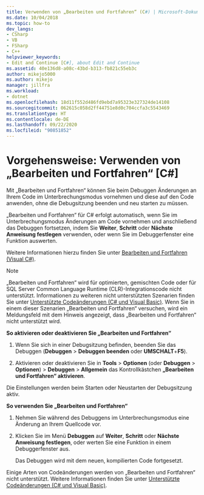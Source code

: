 ```yaml
---
title: Verwenden von „Bearbeiten und Fortfahren“ (C#) | Microsoft-Dokumentation
ms.date: 10/04/2018
ms.topic: how-to
dev_langs:
- CSharp
- VB
- FSharp
- C++
helpviewer_keywords:
- Edit and Continue [C#], about Edit and Continue
ms.assetid: 40e136d8-a08c-43bd-b313-fb821c55eb3c
author: mikejo5000
ms.author: mikejo
manager: jillfra
ms.workload:
- dotnet
ms.openlocfilehash: 18d11f552d486fd9ebd7a95323e327324de14108
ms.sourcegitcommit: 062615c058d2ff44751e8d0c704ccfa3c5543469
ms.translationtype: HT
ms.contentlocale: de-DE
ms.lasthandoff: 09/22/2020
ms.locfileid: "90851852"
---
```

# <a name="how-to-use-edit-and-continue-c"></a>Vorgehensweise: Verwenden von „Bearbeiten und Fortfahren“ [C#]
Mit „Bearbeiten und Fortfahren“ können Sie beim Debuggen Änderungen an Ihrem Code im Unterbrechungsmodus vornehmen und diese auf den Code anwenden, ohne die Debugsitzung beenden und neu starten zu müssen.

„Bearbeiten und Fortfahren“ für C# erfolgt automatisch, wenn Sie im Unterbrechungsmodus Änderungen am Code vornehmen und anschließend das Debuggen fortsetzen, indem Sie **Weiter**, **Schritt** oder **Nächste Anweisung festlegen** verwenden, oder wenn Sie im Debuggerfenster eine Funktion auswerten.

Weitere Informationen hierzu finden Sie unter [Bearbeiten und Fortfahren (Visual C#)](../debugger/edit-and-continue-visual-csharp.md).

>[!NOTE]
>„Bearbeiten und Fortfahren“ wird für optimierten, gemischten Code oder für SQL Server Common Language Runtime (CLR)-Integrationscode nicht unterstützt. Informationen zu weiteren nicht unterstützten Szenarien finden Sie unter [Unterstützte Codeänderungen (C# und Visual Basic)](../debugger/supported-code-changes-csharp.md). Wenn Sie in einem dieser Szenarien „Bearbeiten und Fortfahren“ versuchen, wird ein Meldungsfeld mit dem Hinweis angezeigt, dass „Bearbeiten und Fortfahren“ nicht unterstützt wird.

**So aktivieren oder deaktivieren Sie „Bearbeiten und Fortfahren“**

1. Wenn Sie sich in einer Debugsitzung befinden, beenden Sie das Debuggen (**Debuggen** > **Debuggen beenden** oder **UMSCHALT**+**F5**).

1. Aktivieren oder deaktivieren Sie in **Tools** > **Optionen** (oder **Debuggen** > **Optionen**) > **Debuggen** > **Allgemein** das Kontrollkästchen **„Bearbeiten und Fortfahren“ aktivieren**.

Die Einstellungen werden beim Starten oder Neustarten der Debugsitzung aktiv.

**So verwenden Sie „Bearbeiten und Fortfahren“**

1. Nehmen Sie während des Debuggens im Unterbrechungsmodus eine Änderung an Ihrem Quellcode vor.

1. Klicken Sie im Menü **Debuggen** auf **Weiter**, **Schritt** oder **Nächste Anweisung festlegen**, oder werten Sie eine Funktion in einem Debuggerfenster aus.

   Das Debuggen wird mit dem neuen, kompilierten Code fortgesetzt.

Einige Arten von Codeänderungen werden von „Bearbeiten und Fortfahren“ nicht unterstützt. Weitere Informationen finden Sie unter [Unterstützte Codeänderungen (C# und Visual Basic)](../debugger/supported-code-changes-csharp.md).
